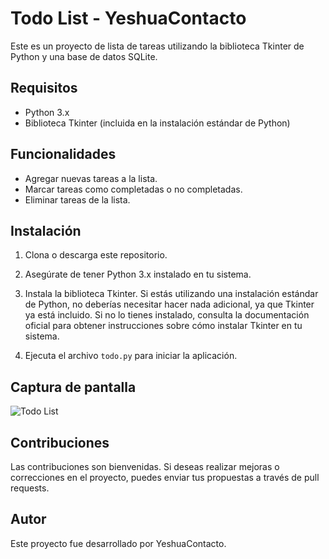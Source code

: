 # Todo List - YeshuaContacto

Este es un proyecto de lista de tareas utilizando la biblioteca Tkinter de Python y una base de datos SQLite.

## Requisitos

- Python 3.x
- Biblioteca Tkinter (incluida en la instalación estándar de Python)

## Funcionalidades

- Agregar nuevas tareas a la lista.
- Marcar tareas como completadas o no completadas.
- Eliminar tareas de la lista.

## Instalación

1. Clona o descarga este repositorio.

2. Asegúrate de tener Python 3.x instalado en tu sistema.

3. Instala la biblioteca Tkinter. Si estás utilizando una instalación estándar de Python, no deberías necesitar hacer nada adicional, ya que Tkinter ya está incluido. Si no lo tienes instalado, consulta la documentación oficial para obtener instrucciones sobre cómo instalar Tkinter en tu sistema.

4. Ejecuta el archivo `todo.py` para iniciar la aplicación.

## Captura de pantalla

![Todo List](screenshot.png)

## Contribuciones

Las contribuciones son bienvenidas. Si deseas realizar mejoras o correcciones en el proyecto, puedes enviar tus propuestas a través de pull requests.

## Autor

Este proyecto fue desarrollado por YeshuaContacto.
